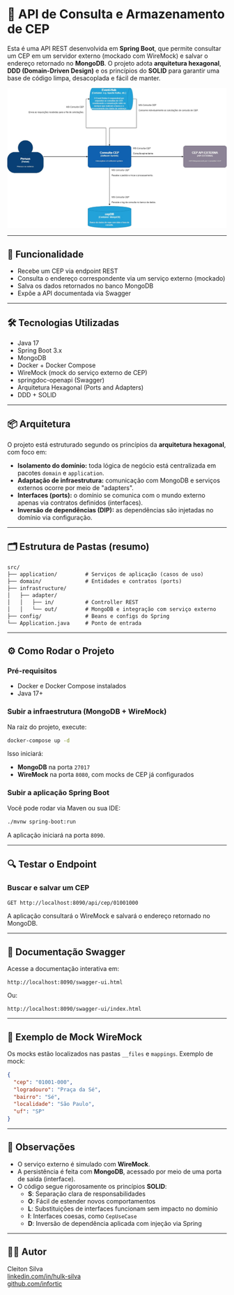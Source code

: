 # 🧱 API de Consulta e Armazenamento de CEP

Esta é uma API REST desenvolvida em **Spring Boot**, que permite consultar um CEP em um servidor externo (mockado com WireMock) e salvar o endereço retornado no **MongoDB**. O projeto adota **arquitetura hexagonal**, **DDD (Domain-Driven Design)** e os princípios do **SOLID** para garantir uma base de código limpa, desacoplada e fácil de manter.


![Diagrama da Arquitetura](https://raw.githubusercontent.com/fortunecapitalizacoes/consultacep/refs/heads/main/CEP%20API%20C4.jpg)

---

## 🚀 Funcionalidade

- Recebe um CEP via endpoint REST
- Consulta o endereço correspondente via um serviço externo (mockado)
- Salva os dados retornados no banco MongoDB
- Expõe a API documentada via Swagger

---

## 🛠️ Tecnologias Utilizadas

- Java 17
- Spring Boot 3.x
- MongoDB
- Docker + Docker Compose
- WireMock (mock do serviço externo de CEP)
- springdoc-openapi (Swagger)
- Arquitetura Hexagonal (Ports and Adapters)
- DDD + SOLID

---

## 📦 Arquitetura

O projeto está estruturado segundo os princípios da **arquitetura hexagonal**, com foco em:

- **Isolamento do domínio:** toda lógica de negócio está centralizada em pacotes `domain` e `application`.
- **Adaptação de infraestrutura:** comunicação com MongoDB e serviços externos ocorre por meio de "adapters".
- **Interfaces (ports):** o domínio se comunica com o mundo externo apenas via contratos definidos (interfaces).
- **Inversão de dependências (DIP):** as dependências são injetadas no domínio via configuração.

---

## 🗂️ Estrutura de Pastas (resumo)

```
src/
├── application/         # Serviços de aplicação (casos de uso)
├── domain/              # Entidades e contratos (ports)
├── infrastructure/
│   ├── adapter/
│   │   ├── in/          # Controller REST
│   │   └── out/         # MongoDB e integração com serviço externo
├── config/              # Beans e configs do Spring
└── Application.java     # Ponto de entrada
```

---

## ⚙️ Como Rodar o Projeto

### Pré-requisitos

- Docker e Docker Compose instalados
- Java 17+

### Subir a infraestrutura (MongoDB + WireMock)

Na raiz do projeto, execute:

```bash
docker-compose up -d
```

Isso iniciará:

- **MongoDB** na porta `27017`
- **WireMock** na porta `8080`, com mocks de CEP já configurados

### Subir a aplicação Spring Boot

Você pode rodar via Maven ou sua IDE:

```bash
./mvnw spring-boot:run
```

A aplicação iniciará na porta `8090`.

---

## 🔍 Testar o Endpoint

### Buscar e salvar um CEP

```http
GET http://localhost:8090/api/cep/01001000
```

A aplicação consultará o WireMock e salvará o endereço retornado no MongoDB.

---

## 📘 Documentação Swagger

Acesse a documentação interativa em:

```
http://localhost:8090/swagger-ui.html
```

Ou:

```
http://localhost:8090/swagger-ui/index.html
```

---

## 📄 Exemplo de Mock WireMock

Os mocks estão localizados nas pastas `__files` e `mappings`. Exemplo de mock:

```json
{
  "cep": "01001-000",
  "logradouro": "Praça da Sé",
  "bairro": "Sé",
  "localidade": "São Paulo",
  "uf": "SP"
}
```

---

## 📌 Observações

- O serviço externo é simulado com **WireMock**.
- A persistência é feita com **MongoDB**, acessado por meio de uma porta de saída (interface).
- O código segue rigorosamente os princípios **SOLID**:
  - **S**: Separação clara de responsabilidades
  - **O**: Fácil de estender novos comportamentos
  - **L**: Substituições de interfaces funcionam sem impacto no domínio
  - **I**: Interfaces coesas, como `CepUseCase`
  - **D**: Inversão de dependência aplicada com injeção via Spring

---

## 🧑‍💻 Autor

Cleiton Silva  
[linkedin.com/in/hulk-silva](https://linkedin.com/in/hulk-silva)  
[github.com/infortic](https://github.com/infortic)